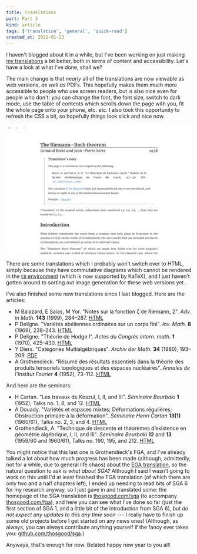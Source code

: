```yaml
---
title: Translations
part: Part 3
kind: article
tags: ['translation', 'general', 'quick-read']
created_at: 2022-01-23
---
```


I haven't blogged about it in a while, but I've been working on just making [my translations](https://thosgood.com/translations) a bit better, both in terms of content and accessibility.
Let's have a look at what I've done, shall we?

<!-- more -->

The main change is that *nearly* all of the translations are now viewable as web versions, *as well as* PDFs.
This hopefully makes them much more accessible to people who use screen readers, but is also nice even for people who don't: you can change the font, the font size, switch to dark mode, use the table of contents which scrolls down the page with you, fit the whole page onto your phone, etc. etc.
I also took this opportunity to refresh the CSS a bit, so hopefully things look slick and nice now.

![New style for web versions of translations: the buttons in the top left are for toggling the table of contents, changing font options, and viewing the PDF version. Thanks [Bookdown](https://bookdown.org/)!](new-css.png "A screenshot of the new style for the web versions of my translations")

There are some translations which I probably won't switch over to HTML, simply because they have commutative diagrams which cannot be rendered in the [`CD` environment](https://ctan.org/pkg/amscd?lang=en) (which is now supported by KaTeX), and I just haven't gotten around to sorting out image generation for these web versions yet.

I've also finished some new translations since I last blogged.
Here are the articles:

- M Balazard, E Saias, M Yor. "Notes sur la fonction ζ de Riemann, 2". *Adv. in Math.* **143** (1999), 284–287. [HTML](https://labs.thosgood.com/translations/AIM-143-1999-284.html)
- P Deligne. "Variétés abéliennes ordinaires sur un corps fini". *Inv. Math.* **8** (1969), 238–243. [HTML](https://labs.thosgood.com/translations/IM-8-1969-238.html)
- P Deligne. "Théorie de Hodge I". *Actes du Congrès intern. math.* **1** (1970), 425–430. [HTML](https://labs.thosgood.com/translations/ACIM-1-1970-425.html)
- Y Diers. "Catégories Multialgébriques". *Archiv der Math.* **34** (1980), 193–209. [PDF](https://labs.thosgood.com/translations/ADM-34-1980-193.pdf)
- A Grothendieck. "Résumé des résultats essentiels dans la théorie des produits tensoriels topologiques et des espaces nucléaires". *Annales de l'Institut Fourier* **4** (1952), 73–112. [HTML](https://labs.thosgood.com/translations/AIF-4-1952-73.html)

And here are the seminars:

- H Cartan. "Les travaux de Koszul, I, II, and III". *Séminaire Bourbaki* **1** (1952), Talks no. 1, 8, and 12. [HTML](https://labs.thosgood.com/translations/SB-1-1%2B8%2B12.html)
- A Douady. "Variétés et espaces mixtes; Déformations régulières; Obstruction primaire à la déformation". *Séminaire Henri Cartan* **13(1)** (1960/61), Talks no. 2, 3, and 4. [HTML](https://labs.thosgood.com/translations/SHC-13(1)-2+3+4.html)
- Grothendieck, A. "Technique de descente et théorèmes d’existence en géométrie algébrique, I, II, and III". *Séminaire Bourbaki* **12** and **13** (1959/60 and 1960/61), Talks no. 190, 195, and 212. [HTML](https://thosgood.com/fga)

You might notice that this last one is Grothendieck's FGA, and I've already talked a lot about how much progress has been made (although, admittedly, not for a while, due to general life chaos) about the [EGA translation](https://github.com/ryankeleti/ega), so the natural question to ask is *what about SGA?*
Although I said I wasn't going to work on this until I'd at least finished the FGA translation (of which there are only two and a half chapters left), I ended up needing to read bits of SGA 6 for my research anyway, so I just gave in and translated some: the homepage of the SGA translation is [thosgood.com/sga](https://thosgood.com/sga/) (to accompany [thosgood.com/fga](https://thosgood.com/fga)), and here you can see what I've done so far (just the first section of SGA 1, and a little bit of the introduction from SGA 6), but *do not expect any updates to this any time soon* --- I really have to finish up some old projects before I get started on any news ones!
(Although, as always, you can always contribute anything yourself if the fancy ever takes you: [github.com/thosgood/sga](https://github.com/thosgood/sga).)

Anyways, that's enough for now.
Belated happy new year to you all!
